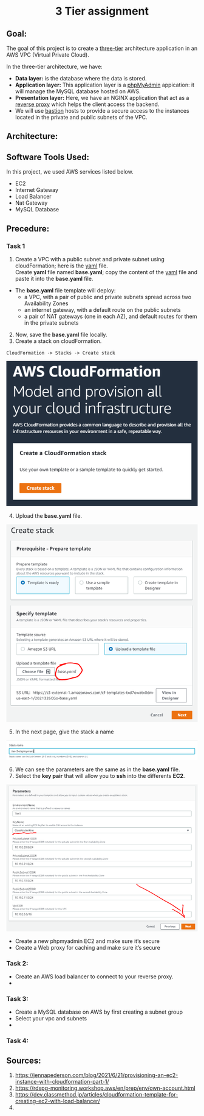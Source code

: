 <h1 align=center>3 Tier assignment</h1>

## Goal:
The goal of this project is to create a [three-tier](https://docs.aws.amazon.com/whitepapers/latest/serverless-multi-tier-architectures-api-gateway-lambda/three-tier-architecture-overview.html) architecture application in an AWS VPC (Virtual Private Cloud). <br>

In the three-tier architecture, we have:
* **Data layer:** is the database where the data is stored.
* **Application layer:** This application layer is a [phpMyAdmin](https://www.phpmyadmin.net/) appication: it will manage the MySQL database hosted on AWS. 
* **Presentation layer:** Here, we have an NGINX application that act as a [reverse proxy](https://www.nginx.com/resources/glossary/reverse-proxy-server/) which helps the client access the backend.
* We will use [bastion](https://aws.amazon.com/quickstart/architecture/linux-bastion/) hosts to provide a secure access to the instances located in the private and public subnets of the VPC.

## Architecture:

## Software Tools Used:
In this project, we used AWS services listed below.
* EC2
* Internet Gateway
* Load Balancer
* Nat Gateway
* MySQL Database

## Precedure:

### Task 1

1. Create a VPC with a public subnet and private subnet using cloudFormation; here is the [yaml](https://docs.aws.amazon.com/codebuild/latest/userguide/cloudformation-vpc-template.html) file.<br>
Create **yaml** file named **base.yaml**; copy the content of the [yaml](https://docs.aws.amazon.com/codebuild/latest/userguide/cloudformation-vpc-template.html) file and paste it into the **base.yaml** file.<br>

  * The **base.yaml** file template will deploy:
    * a VPC, with a pair of public and private subnets spread across two Availability Zones 
    * an internet gateway, with a default route on the public subnets
    * a pair of NAT gateways (one in each AZ), and default routes for them in the private subnets
    
2. Now, save the **base.yaml** file locally.
3. Create a stack on cloudFormation.
```
CloudFormation -> Stacks -> Create stack
```
![](images/tier3-1.PNG)

4. Upload the **base.yaml** file.

![](images/tier3-2.PNG)

5. In the next page, give the stack a name

![](images/tier3-3.PNG)

6. We can see the parameters are the same as in the **base.yaml** file.
7. Select the **key pair** that will allow you to **ssh** into the differents **EC2**.

![](images/tier3-4.PNG)


* Create a new phpmyadmin EC2 and make sure it’s secure
* Create a Web proxy for caching and make sure it’s secure

### Task 2:

* Create an AWS load balancer to connect to your reverse proxy.
* 
### Task 3:

* Create a MySQL database on AWS by first creating a subnet group
* Select your vpc and subnets
* 
### Task 4:


## Sources:

1. https://jennapederson.com/blog/2021/6/21/provisioning-an-ec2-instance-with-cloudformation-part-1/
2. https://rdspg-monitoring.workshop.aws/en/prep/env/own-account.html
3. https://dev.classmethod.jp/articles/cloudformation-template-for-creating-ec2-with-load-balancer/
4. 
